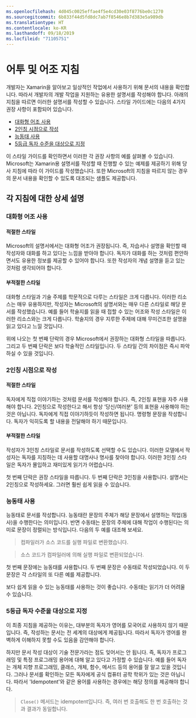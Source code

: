 ```yaml
---
ms.openlocfilehash: 4d045c0025effae4f5e4cd30e03f8776be0c1270
ms.sourcegitcommit: 6b833f44d5fd8dc7ab7f8546e8b7d383e5a989db
ms.translationtype: HT
ms.contentlocale: ko-KR
ms.lasthandoff: 09/18/2019
ms.locfileid: "71105751"
---
```

# <a name="voice-and-tone-guidelines"></a>어투 및 어조 지침

개발자는 Xamarin을 알아보고 일상적인 작업에서 사용하기 위해 문서의 내용을 확인합니다.
따라서 개발자의 개발 작업을 지원하는 유용한 설명서를 작성해야 합니다. 아래의 지침을 따르면 이러한 설명서를 작성할 수 있습니다. 스타일 가이드에는 다음의 4가지 권장 사항이 포함되어 있습니다.

- [대화형 어조 사용](#use-a-conversational-tone)
- [2인칭 시점으로 작성](#write-in-2nd-person)
- [능동태 사용](#use-active-voice)
- [5등급 독자 수준을 대상으로 지정](#target-a-fifth-grade-reading-level)

이 스타일 가이드를 확인하면서 이러한 각 권장 사항의 예를 살펴볼 수 있습니다. Microsoft는 Xamarin용 설명서를 작성할 때 진행할 수 있는 예제를 제공하기 위해 당사 지침에 따라 이 가이드를 작성했습니다. 또한 Microsoft의 지침을 따르지 않는 경우의 문서 내용을 확인할 수 있도록 대조되는 샘플도 제공합니다.

## <a name="details-on-each-guideline"></a>각 지침에 대한 상세 설명

### <a name="use-a-conversational-tone"></a>대화형 어조 사용

#### <a name="appropriate-style"></a>적절한 스타일

Microsoft의 설명서에서는 대화형 어조가 권장됩니다. 즉, 자습서나 설명을 확인할 때 작성자와 대화를 하고 있다는 느낌을 받아야 합니다.
독자가 대화를 하는 것처럼 편안하면서도 유용한 정보를 제공할 수 있어야 합니다. 또한 작성자의 개념 설명을 듣고 있는 것처럼 생각되어야 합니다.

#### <a name="inappropriate-style"></a>부적절한 스타일

대화형 스타일과 기술 주제를 학문적으로 다루는 스타일은 크게 다릅니다. 이러한 리소스는 매우 유용하지만, 작성자는 Microsoft의 설명서와는 매우 다른 스타일로 해당 문서를 작성했습니다. 예를 들어 학술지를 읽을 때 접할 수 있는 어조와 작성 스타일은 이러한 리소스와는 크게 다릅니다.
학술지의 경우 지루한 주제에 대해 무미건조한 설명을 읽고 있다고 느낄 것입니다.

위에 나오는 첫 번째 단락의 경우 Microsoft에서 권장하는 대화형 스타일을 따릅니다. 그리고 두 번째 단락은 보다 학술적인 스타일입니다. 두 스타일 간의 차이점은 즉시 파악하실 수 있을 것입니다.

### <a name="write-in-second-person"></a>2인칭 시점으로 작성

#### <a name="appropriate-style"></a>적절한 스타일

독자에게 직접 이야기하는 것처럼 문서를 작성해야 합니다. 즉, 2인칭 표현을 자주 사용해야 합니다. 2인칭으로 작성한다고 해서 항상 ‘당신/여러분’ 등의 표현을 사용해야 하는 것은 아닙니다. 독자에게 직접 이야기하듯이 작성하면 됩니다. 명령형 문장을 작성합니다.
독자가 익히도록 할 내용을 전달해야 하기 때문입니다.

#### <a name="inappropriate-style"></a>부적절한 스타일

작성자가 3인칭 스타일로 문서를 작성하도록 선택할 수도 있습니다. 이러한 모델에서 작성자는 독자를 지칭하는 데 사용할 대명사나 명사를 찾아야 합니다. 이러한 3인칭 스타일은 독자가 몰입하고 재미있게 읽기가 어렵습니다.

첫 번째 단락은 권장 스타일을 따릅니다. 두 번째 단락은 3인칭을 사용합니다. 설명서는 2인칭으로 작성하세요. 그러면 훨씬 쉽게 읽을 수 있습니다.

### <a name="use-active-voice"></a>능동태 사용

능동태로 문서를 작성합니다. 능동태란 문장의 주체가 해당 문장에서 설명하는 작업(동사)을 수행한다는 의미입니다. 반면 수동태는 문장의 주체에 대해 작업이 수행된다는 의미로 문장이 정렬되는 방식입니다. 다음의 두 예를 대조해 보세요.

> 컴파일러가 소스 코드를 실행 파일로 변환했습니다.

> 소스 코드가 컴파일러에 의해 실행 파일로 변환되었습니다.

첫 번째 문장에는 능동태를 사용합니다. 두 번째 문장은 수동태로 작성되었습니다.
이 두 문장은 각 스타일의 또 다른 예를 제공합니다.

보다 쉽게 읽을 수 있는 능동태를 사용하는 것이 좋습니다. 수동태는 읽기가 더 어려울 수 있습니다.

### <a name="target-a-fifth-grade-reading-level"></a>5등급 독자 수준을 대상으로 지정

이 최종 지침을 제공하는 이유는, 대부분의 독자가 영어를 모국어로 사용하지 않기 때문입니다.
즉, 작성하는 문서는 전 세계의 대상에게 제공됩니다. 따라서 독자가 영어를 완벽하게 이해하지 못할 수도 있음을 감안해야 합니다.

하지만 문서 작성 대상이 기술 전문가라는 점도 잊어서는 안 됩니다. 즉, 독자가 프로그래밍 및 특정 프로그래밍 용어에 대해 알고 있다고 가정할 수 있습니다. 예를 들어 독자는 개체 지향 프로그래밍, 클래스, 개체, 함수, 메서드 등의 용어를 잘 알고 있을 것입니다. 그러나 문서를 확인하는 모든 독자에게 공식 컴퓨터 공학 학위가 있는 것은 아닙니다. 따라서 'Idempotent'와 같은 용어를 사용하는 경우에는 해당 정의를 제공해야 합니다.

> `Close()` 메서드는 idempotent입니다. 즉, 여러 번 호출해도 한 번 호출하는 것과 결과가 동일합니다.
